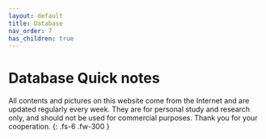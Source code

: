```yaml
---
layout: default
title: Database
nav_order: 7
has_children: true
---
```


# Database Quick notes

All contents and pictures on this website come from the Internet and are updated regularly every week. They are for personal study and research only, and should not be used for commercial purposes. Thank you for your cooperation.
{: .fs-6 .fw-300 }



